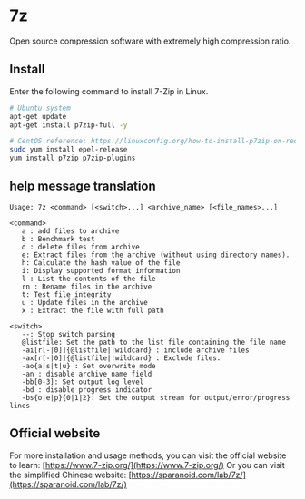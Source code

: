 7z
===

Open source compression software with extremely high compression ratio.

## Install

Enter the following command to install 7-Zip in Linux.

```bash
# Ubuntu system
apt-get update
apt-get install p7zip-full -y

# CentOS reference: https://linuxconfig.org/how-to-install-p7zip-on-redhat-8
sudo yum install epel-release
yum install p7zip p7zip-plugins

```

## help message translation

```shell
Usage: 7z <command> [<switch>...] <archive_name> [<file_names>...]

<command>
   a : add files to archive
   b : Benchmark test
   d : delete files from archive
   e: Extract files from the archive (without using directory names).
   h: Calculate the hash value of the file
   i: Display supported format information
   l : List the contents of the file
   rn : Rename files in the archive
   t: Test file integrity
   u : Update files in the archive
   x : Extract the file with full path

<switch>
   --: Stop switch parsing
   @listfile: Set the path to the list file containing the file name
   -ai[r[-|0]]{@listfile|!wildcard} : include archive files
   -ax[r[-|0]]{@listfile|!wildcard} : Exclude files.
   -ao{a|s|t|u} : Set overwrite mode
   -an : disable archive name field
   -bb[0-3]: Set output log level
   -bd : disable progress indicator
   -bs{o|e|p}{0|1|2}: Set the output stream for output/error/progress lines
```

## Official website

For more installation and usage methods, you can visit the official website to learn: [https://www.7-zip.org/](https://www.7-zip.org/)
Or you can visit the simplified Chinese website: [https://sparanoid.com/lab/7z/](https://sparanoid.com/lab/7z/)